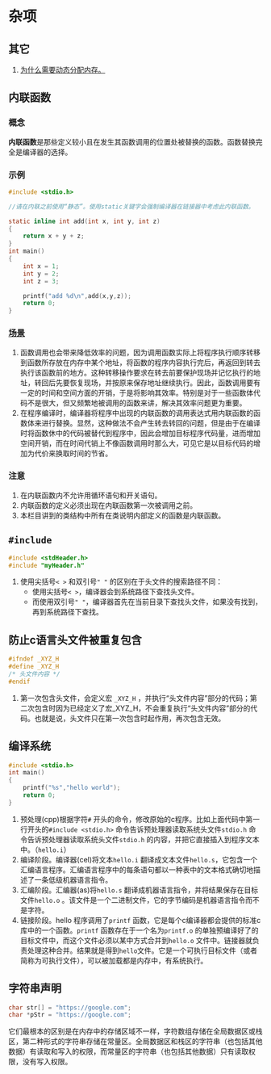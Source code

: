 # 杂项

## 其它

1. [为什么需要动态分配内存。](<https://blog.csdn.net/a1232345/article/details/40650493>)

## 内联函数

### 概念

**内联函数**是那些定义较小且在发生其函数调用的位置处被替换的函数。函数替换完全是编译器的选择。

### 示例

```c
#include <stdio.h>

//请在内联之前使用“静态”。使用static关键字会强制编译器在链接器中考虑此内联函数。

static inline int add(int x, int y, int z)
{
    return x + y + z;
}
int main()
{
    int x = 1;
    int y = 2;
    int z = 3;

    printf("add %d\n",add(x,y,z));
    return 0;
}
```

### [场景](<http://c.biancheng.net/cpp/html/933.html>)

1. 函数调用也会带来降低效率的问题，因为调用函数实际上将程序执行顺序转移到函数所存放在内存中某个地址，将函数的程序内容执行完后，再返回到转去执行该函数前的地方。这种转移操作要求在转去前要保护现场并记忆执行的地址，转回后先要恢复现场，并按原来保存地址继续执行。因此，函数调用要有一定的时间和空间方面的开销，于是将影响其效率。特别是对于一些函数体代码不是很大，但又频繁地被调用的函数来讲，解决其效率问题更为重要。
2. 在程序编译时，编译器将程序中出现的内联函数的调用表达式用内联函数的函数体来进行替换。显然，这种做法不会产生转去转回的问题，但是由于在编译时将函数休中的代码被替代到程序中，因此会增加目标程序代码量，进而增加空间开销，而在时间代销上不像函数调用时那么大，可见它是以目标代码的增加为代价来换取时间的节省。

### 注意

1. 在内联函数内不允许用循环语句和开关语句。
2. 内联函数的定义必须出现在内联函数第一次被调用之前。
3. 本栏目讲到的类结构中所有在类说明内部定义的函数是内联函数。

## `#include`

```c
#include <stdHeader.h>
#include "myHeader.h"
```

1. 使用尖括号`< >`  和双引号`" "` 的区别在于头文件的搜索路径不同：
   * 使用尖括号`< >`，编译器会到系统路径下查找头文件。
   * 而使用双引号`" "`，编译器首先在当前目录下查找头文件，如果没有找到，再到系统路径下查找。

## 防止c语言头文件被重复包含

```c
#ifndef _XYZ_H
#define _XYZ_H
/* 头文件内容 */
#endif
```

1. 第一次包含头文件，会定义宏 `_XYZ_H` ，并执行“头文件内容”部分的代码；第二次包含时因为已经定义了宏_XYZ_H，不会重复执行“头文件内容”部分的代码。也就是说，头文件只在第一次包含时起作用，再次包含无效。

## 编译系统

```c
#include <stdio.h>
int main()
{
    printf("%s","hello world");
    return 0;
}
```

1. 预处理(cpp)根据字符`#` 开头的命令，修改原始的c程序。比如上面代码中第一行开头的`#include <stdio.h>` 命令告诉预处理器读取系统头文件`stdio.h` 命令告诉预处理器读取系统头文件`stdio.h` 的内容，并把它直接插入到程序文本中。（`hello.i`）
2. 编译阶段。编译器(cel)将文本`hello.i` 翻译成文本文件`hello.s`，它包含一个汇编语言程序。汇编语言程序中的每条语句都以一种表中的文本格式确切地描述了一条低级机器语言指令。
3. 汇编阶段。汇编器(as)将`hello.s` 翻译成机器语言指令，并将结果保存在目标文件`hello.o` 。该文件是一个二进制文件，它的字节编码是机器语言指令而不是字符。
4. 链接阶段。hello 程序调用了`printf` 函数，它是每个c编译器都会提供的标准c库中的一个函数。`printf` 函数存在于一个名为`printf.o` 的单独预编译好了的目标文件中，而这个文件必须以某中方式合并到`hello.o` 文件中。链接器就负责处理这种合并。结果就是得到`hello`文件。它是一个可执行目标文件（或者简称为可执行文件），可以被加载都是内存中，有系统执行。

## 字符串声明

```c
char str[] = "https://google.com";
char *pStr = "https://google.com";
```

它们最根本的区别是在内存中的存储区域不一样，字符数组存储在全局数据区或栈区，第二种形式的字符串存储在常量区。全局数据区和栈区的字符串（也包括其他数据）有读取和写入的权限，而常量区的字符串（也包括其他数据）只有读取权限，没有写入权限。


